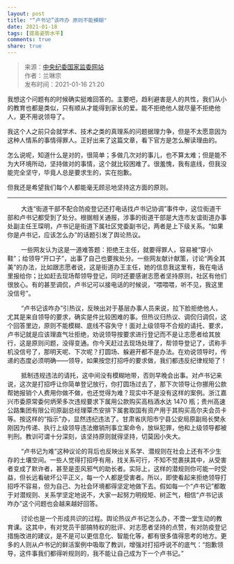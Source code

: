 ```yaml
---
layout: post
title: "“卢书记”该咋办 原则不能模糊"
date: 2021-01-18
tags: [提高姿势水平]
comments: true
share: true
---
```


> 来源：[中央纪委国家监委网站](http://www.ccdi.gov.cn/pl/202101/t20210117_234006.html)<br/>作者：兰琳宗<br/>发布时间：2021-01-16 21:20

我想这个问题有的时候确实挺难回答的。主要吧，趋利避害是人的共性，我们从小的教育也都是类似，只有顺从才能得到家长的爱。能不拒绝他人就尽量不拒绝他人，更不用说领导了。

我这个人之前只会就学术、技术之类的真理系的问题据理力争，但是不太愿意因为这种人情系的事情得罪人。正好出来了这篇文章，看下官方是怎么解读理由的。

怎么说呢，知道什么是对的，很简单；多做几次对的事儿，也不算太难；但是能不为大环境所动，坚持做对的事情，这个就比较困难了。很羞愧，我有底线，但我没能完全坚守，毕竟人总是要求生的，实在抱歉。

但我还是希望我们每个人都能毫无顾忌地坚持这方面的原则。

---

&nbsp;&nbsp;&nbsp;&nbsp;&nbsp;&nbsp;&nbsp;&nbsp;大连“街道干部不配合防疫登记还打电话找卢书记协调”事件中，这位街道干部和卢书记都受到了处分。根据相关通报，涉事的街道干部是大连市友谊街道办事处副主任王琛明，卢书记是街道下属社区党委副书记，两者是上下级关系。“如果你是卢书记，应该怎么办”的话题引发了舆论热议。

&nbsp;&nbsp;&nbsp;&nbsp;&nbsp;&nbsp;&nbsp;&nbsp;一些网友认为这是一道难答题：拒绝王主任，就要得罪人，容易被“穿小鞋”；给领导“开口子”，出事了自己也要挨处分。一些网友献计献策，讨论“两全其美”的办法，比如跟志愿者说，这是街道办王主任，她的信息我这里有，我在电话里报给你；比如赶去现场帮领导登记，同时还要感谢志愿者坚持原则，社区有他们很放心。有的甚至调侃，卢书记可以接电话的时候说，“喂喂喂，听不见，我这里没信号”。

&nbsp;&nbsp;&nbsp;&nbsp;&nbsp;&nbsp;&nbsp;&nbsp;“卢书记该咋办”引热议，反映出对于基层办事人员来说，拉下脸拒绝他人，尤其是来自领导的要求，确实是件比较困难的事。但热议归热议、调侃归调侃，这个回答里边，原则不能模糊、底线不容失守！面对上级领导不合规的请托、要求，卢书记就是应该理直气壮拒绝，劝说领导按要求进行登记而不是让志愿者给其放行，这是原则问题，没得变通。你今天赶过去现场处理了，帮领导登记了，谎称手机没信号了，那明天呢、下次呢？打圆场、躲避开都不是办法。在劝说领导时，传递的态度必须明确——领导，如果按您打招呼的要求做，我们都违反纪律规矩了！

&nbsp;&nbsp;&nbsp;&nbsp;&nbsp;&nbsp;&nbsp;&nbsp;抵制违规违法的请托，这中间没有模糊地带，否则早晚会出事。对卢书记来说，这次是打招呼让你简单登记放行，你打圆场过去了，那下次领导让你挪用公款帮她报销个人费用你做不做，也还觉得为难？现实中不是没有这样的案例。浙江嘉兴市委原常委何炳荣多次违规要求下属用公款购买高档酒水达 1470 瓶；贵州高速公路集团有限公司原副总经理覃杰安排下属套取国有资产用于其购买高尔夫会员卡等。按这样的“指示”办，显然违纪违法了。甘肃省庆阳市宁县公安局原副局长樊永刚因为传递、执行上级领导违法撤销刑事立案命令，放纵犯罪，他和上级领导都被判刑。教训可谓十分深刻，该坚持原则就得坚持，切莫因小失大。

&nbsp;&nbsp;&nbsp;&nbsp;&nbsp;&nbsp;&nbsp;&nbsp;“卢书记为难”这种议论的背后也反映出关系学、潜规则在社会上还有不少生存的土壤空间。一些人觉得打招呼有用，找关系可行，不知不觉裹挟其中，从受害者变成了默许者，甚至是歪风邪气的助长者。实际上，这样的潜规则你可能一时受益，但长远看破坏公平正义，每一个人都是受害者。所以，即使看起来拒绝领导打招呼不容易，但为自己、为社会环境都得坚定地做下去。假如每一个“卢书记”都敢于对潜规则、关系学坚定地说不，大家一起努力明规矩、树正气，相信“卢书记该咋办”这个问题也会越来越好回答。

&nbsp;&nbsp;&nbsp;&nbsp;&nbsp;&nbsp;&nbsp;&nbsp;讨论也是一个形成共识的过程。舆论热议卢书记怎么办，不啻一堂生动的教育课。这其中，有对党员干部搞特权的批评、对志愿者坚持的点赞，有对防疫登记措施改进的建议，是不是可以更信息化、智能化等，都有很多值得思考的地方。更多的人则从卢书记的鲜活案例中吸取了教训，增强对打招呼说不的底气：“抱歉领导，这件事我们都得听规则的，我不能让自己成为下一个卢书记。”